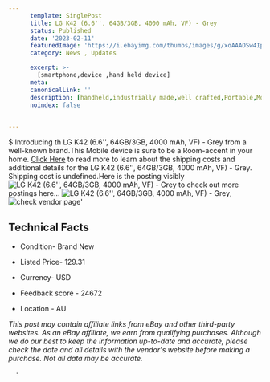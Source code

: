 ```yaml
---
      template: SinglePost
      title: LG K42 (6.6'', 64GB/3GB, 4000 mAh, VF) - Grey
      status: Published
      date: '2023-02-11'
      featuredImage: 'https://i.ebayimg.com/thumbs/images/g/xoAAAOSw4Ipj5ZIY/s-l225.jpg'
      category: News , Updates

      excerpt: >-
        [smartphone,device ,hand held device]
      meta:
      canonicalLink: ''
      description: [handheld,industrially made,well crafted,Portable,Mobile,Compact,Convenient,Lightweight,Maneuverable,Man-portable,Miniature,Carriable,Hand-held,Light,Holdable,Transportable,Mobile device,Pocket-sized,On-the-go,Wireless,Cordless,Compact size,Convenient size, smartphone,device ,hand held device]
      noindex: false
      

---
```

$
      Introducing th LG K42 (6.6'', 64GB/3GB, 4000 mAh, VF) - Grey from a well-known brand.This Mobile device  is sure to be a Room-accent in your home. [Click Here](https://www.ebay.com/itm/165855971400?hash=item269dc94848%3Ag%3AxoAAAOSw4Ipj5ZIY&mkevt=1&mkcid=1&mkrid=711-53200-19255-0&campid=%253CePNCampaignId%253E&customid=%253CreferenceId%253E&toolid=10049) to read more to learn about the shipping costs and additional details for the LG K42 (6.6'', 64GB/3GB, 4000 mAh, VF) - Grey. Shipping cost is undefined.Here is the posting visibly ![LG K42 (6.6'', 64GB/3GB, 4000 mAh, VF) - Grey](https://i.ebayimg.com/thumbs/images/g/xoAAAOSw4Ipj5ZIY/s-l225.jpg) to check out more postings here... ![LG K42 (6.6'', 64GB/3GB, 4000 mAh, VF) - Grey](https://i.ebayimg.com/images/g/xoAAAOSw4Ipj5ZIY/s-l1200.jpg), ![check vendor page](https://origin-galleryplus.ebayimg.com/ws/web/165855971400_2_0_1/225x225.jpg,https://origin-galleryplus.ebayimg.com/ws/web/165855971400_3_0_1/225x225.jpg,https://origin-galleryplus.ebayimg.com/ws/web/165855971400_4_0_1/225x225.jpg,https://origin-galleryplus.ebayimg.com/ws/web/165855971400_5_0_1/225x225.jpg)'

      

 ## Technical Facts 



     
      

 - Condition- Brand New 


      

 - Listed Price- 129.31 


      

 - Currency- USD 


      

 - Feedback score - 24672 


      

 - Location - AU 


      
      

 *_This post may contain affiliate links from eBay and other third-party websites. As an eBay affiliate, we earn from qualifying purchases. Although we do our best to keep the information up-to-date and accurate, please check the date and all details with the vendor's website before making a purchase. Not all data may be accurate._*




      -
